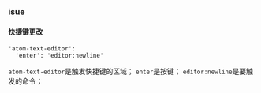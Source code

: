 ### isue
#### 快捷键更改
```
'atom-text-editor':
  'enter': 'editor:newline'
```
`atom-text-editor`是触发快捷键的区域；
`enter`是按键；
`editor:newline`是要触发的命令；